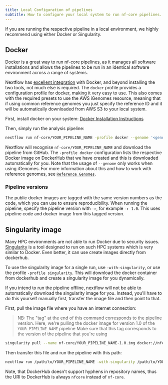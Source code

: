```yaml
---
title: Local Configuration of pipelines
subtitle: How to configure your local system to run nf-core pipelines.
---
```


If you are running the respective pipeline in a local environment, we highly recommend using either Docker or Singularity.

## Docker
Docker is a great way to run nf-core pipelines, as it manages all software installations and allows the pipelines to be run in an identical software environment across a range of systems.

Nextflow has [excellent integration](https://www.nextflow.io/docs/latest/docker.html) with Docker, and beyond installing the two tools, not much else is required. The `docker` profile provides a configuration profile for docker, making it very easy to use. This also comes with the required presets to use the AWS iGenomes resource, meaning that if using common reference genomes you just specify the reference ID and it will be automatically downloaded from AWS S3 to your local system.

First, install docker on your system: [Docker Installation Instructions](https://docs.docker.com/engine/installation/)

Then, simply run the analysis pipeline:

```bash
nextflow run nf-core/YOUR_PIPELINE_NAME -profile docker --genome '<genome ID>'
```

Nextflow will recognise `nf-core/YOUR_PIPELINE_NAME` and download the pipeline from GitHub. The `-profile docker` configuration lists the respective Docker image on DockerHub that we have created and this is downloaded automatically for you. Note that the usage of `--genome` only works when using iGenomes. For more information about this and how to work with reference genomes, see [`Reference Genomes`](reference_genomes).

### Pipeline versions
The public docker images are tagged with the same version numbers as the code, which you can use to ensure reproducibility. When running the pipeline, specify the pipeline version with `-r`, for example `-r 1.0`. This uses pipeline code and docker image from this tagged version.

## Singularity image
Many HPC environments are not able to run Docker due to security issues. [Singularity](http://singularity.lbl.gov/) is a tool designed to run on such HPC systems which is very similar to Docker. Even better, it can use create images directly from dockerhub.

To use the singularity image for a single run, use `-with-singularity`, or use the profile `-profile singularity`. This will download the docker container from dockerhub and create a singularity image for you dynamically.

If you intend to run the pipeline offline, nextflow will not be able to automatically download the singularity image for you. Instead, you'll have to do this yourself manually first, transfer the image file and then point to that.

First, pull the image file where you have an internet connection:

> NB: The "tag" at the end of this command corresponds to the pipeline version.
> Here, we're pulling the docker image for version 1.0 of the `YOUR_PIPELINE_NAME` pipeline
> Make sure that this tag corresponds to the version of the pipeline that you're using

```bash
singularity pull --name nf-core/YOUR_PIPELINE_NAME-1.0.img docker://nfcore/YOUR_PIPELINE_NAME:1.0
```

Then transfer this file and run the pipeline with this path:

```bash
nextflow run /path/to/YOUR_PIPELINE_NAME -with-singularity /path/to/YOUR_PIPELINE_NAME-1.0.img
```

Note, that DockerHub doesn't support hyphens in repository names, thus the URI to DockerHub is always `nfcore` instead of `nf-core`.
